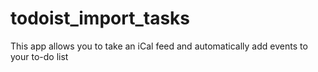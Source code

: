 # todoist_import_tasks
This app allows you to take an iCal feed and automatically add events to your to-do list
